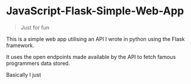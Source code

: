 # JavaScript-Flask-Simple-Web-App
> Just for fun

This is a simple web app utilising an API I wrote in python using the Flask framework.

It uses the open endpoints made available by the API to fetch famous programmers data stored. 

Basically I just 
